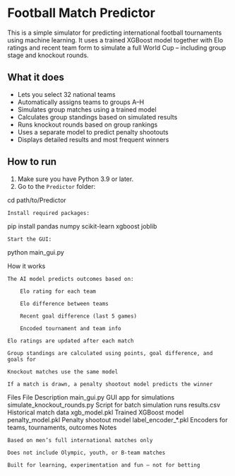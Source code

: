 # Football Match Predictor

This is a simple simulator for predicting international football tournaments using machine learning. It uses a trained XGBoost model together with Elo ratings and recent team form to simulate a full World Cup – including group stage and knockout rounds.

## What it does

- Lets you select 32 national teams
- Automatically assigns teams to groups A–H
- Simulates group matches using a trained model
- Calculates group standings based on simulated results
- Runs knockout rounds based on group rankings
- Uses a separate model to predict penalty shootouts
- Displays detailed results and most frequent winners

## How to run

1. Make sure you have Python 3.9 or later.
2. Go to the `Predictor` folder:

cd path/to/Predictor

    Install required packages:

pip install pandas numpy scikit-learn xgboost joblib

    Start the GUI:

python main_gui.py

How it works

    The AI model predicts outcomes based on:

        Elo rating for each team

        Elo difference between teams

        Recent goal difference (last 5 games)

        Encoded tournament and team info

    Elo ratings are updated after each match

    Group standings are calculated using points, goal difference, and goals for

    Knockout matches use the same model

    If a match is drawn, a penalty shootout model predicts the winner

Files
File	Description
main_gui.py	GUI app for simulations
simulate_knockout_rounds.py	Script for batch simulation runs
results.csv	Historical match data
xgb_model.pkl	Trained XGBoost model
penalty_model.pkl	Penalty shootout model
label_encoder_*.pkl	Encoders for teams, tournaments, outcomes
Notes

    Based on men’s full international matches only

    Does not include Olympic, youth, or B-team matches

    Built for learning, experimentation and fun – not for betting
